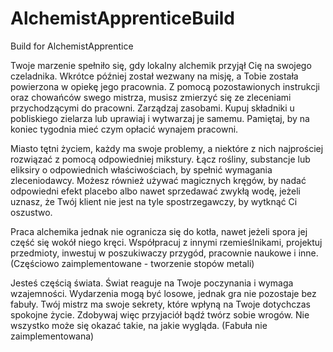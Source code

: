 # AlchemistApprenticeBuild
 Build for AlchemistApprentice

Twoje marzenie spełniło się, gdy lokalny alchemik przyjął Cię na swojego czeladnika. Wkrótce później został wezwany na misję, a Tobie została powierzona w opiekę jego pracownia. Z pomocą pozostawionych instrukcji oraz chowańców swego mistrza, musisz zmierzyć się ze zleceniami przychodzącymi do pracowni.
Zarządzaj zasobami. Kupuj składniki u pobliskiego zielarza lub uprawiaj i wytwarzaj je samemu. Pamiętaj, by na koniec tygodnia mieć czym opłacić wynajem pracowni.

Miasto tętni życiem, każdy ma swoje problemy, a niektóre z nich najprościej rozwiązać z pomocą odpowiedniej mikstury.
Łącz rośliny, substancje lub eliksiry o odpowiednich właściwościach, by spełnić wymagania zleceniodawcy. Możesz również używać magicznych kręgów, by nadać odpowiedni efekt placebo albo nawet sprzedawać zwykłą wodę, jeżeli uznasz, że Twój klient nie jest na tyle spostrzegawczy, by wytknąć Ci oszustwo.

Praca alchemika jednak nie ogranicza się do kotła, nawet jeżeli spora jej część się wokół niego kręci.
Współpracuj z innymi rzemieślnikami, projektuj przedmioty, inwestuj w poszukiwaczy przygód, pracownie naukowe i inne.
(Częściowo zaimplementowane - tworzenie stopów metali)

Jesteś częścią świata. Świat reaguje na Twoje poczynania i wymaga wzajemności.
Wydarzenia mogą być losowe, jednak gra nie pozostaje bez fabuły. Twój mistrz ma swoje sekrety, które wpłyną na Twoje dotychczas spokojne życie. Zdobywaj więc przyjaciół bądź twórz sobie wrogów. Nie wszystko może się okazać takie, na jakie wygląda.
(Fabuła nie zaimplementowana)